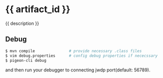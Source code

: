 # {{ artifact_id }}

{{ description }}

## Debug

```bash
$ mvn compile               # provide necessary .class files
$ vim debug.properties      # config debug properties if nececssary
$ pigeon-cli debug
```

and then run your debugger to connecting jwdp port(default: 56789).
